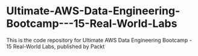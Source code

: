 # Ultimate-AWS-Data-Engineering-Bootcamp---15-Real-World-Labs
This is the code repository for Ultimate AWS Data Engineering Bootcamp - 15 Real-World Labs, published by Packt
